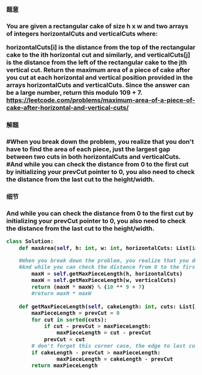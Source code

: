 <h3>题意<h3>
<p>
You are given a rectangular cake of size h x w and two arrays of integers horizontalCuts and verticalCuts where:

horizontalCuts[i] is the distance from the top of the rectangular cake to the ith horizontal cut and similarly, and
verticalCuts[j] is the distance from the left of the rectangular cake to the jth vertical cut.
Return the maximum area of a piece of cake after you cut at each horizontal and vertical position provided in the arrays horizontalCuts and verticalCuts. Since the answer can be a large number, return this modulo 109 + 7.
https://leetcode.com/problems/maximum-area-of-a-piece-of-cake-after-horizontal-and-vertical-cuts/

<p>




<h3>解题<h3>
<p> 
    #When you break down the problem, you realize that you don't have to find the area of each piece, 
    just the largest gap between two cuts in both horizontalCuts and verticalCuts. 
    #And while you can check the distance from 0 to the first cut by initializing 
    your prevCut pointer to 0, you also need to check the distance from the last cut to the height/width.
<p>




<h3>细节<h3>
<p>
    And while you can check the distance from 0 to the first cut by initializing 
    your prevCut pointer to 0, you also need to check the distance from the last cut to the height/width.
<p>


```python
class Solution:
    def maxArea(self, h: int, w: int, horizontalCuts: List[int], verticalCuts: List[int]) -> int:

    #When you break down the problem, you realize that you don't have to find the area of each piece, just the largest gap between two cuts in both horizontalCuts and verticalCuts. 
    #And while you can check the distance from 0 to the first cut by initializing your prevCut pointer to 0, you also need to check the distance from the last cut to the height/width.
        maxH = self.getMaxPieceLength(h, horizontalCuts)
        maxW = self.getMaxPieceLength(w, verticalCuts)
        return (maxH * maxW) % (10 ** 9 + 7)
        #return maxH * maxW
		
    def getMaxPieceLength(self, cakeLength: int, cuts: List[int])-> int:
        maxPieceLength = prevCut = 0
        for cut in sorted(cuts):
            if cut - prevCut > maxPieceLength:
                maxPieceLength = cut - prevCut
            prevCut = cut
        # don't forget this corner case, the edge to last cut also counts
        if cakeLength - prevCut > maxPieceLength:
                maxPieceLength = cakeLength - prevCut
        return maxPieceLength
    

```
